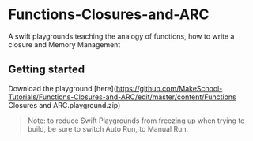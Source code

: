 # Functions-Closures-and-ARC
A swift playgrounds teaching the analogy of functions, how to write a closure and Memory Management

## Getting started
Download the playground [here](https://github.com/MakeSchool-Tutorials/Functions-Closures-and-ARC/edit/master/content/Functions Closures and ARC.playground.zip)

> Note: to reduce Swift Playgrounds from freezing up when trying to build, be sure to switch Auto Run, to Manual Run.
